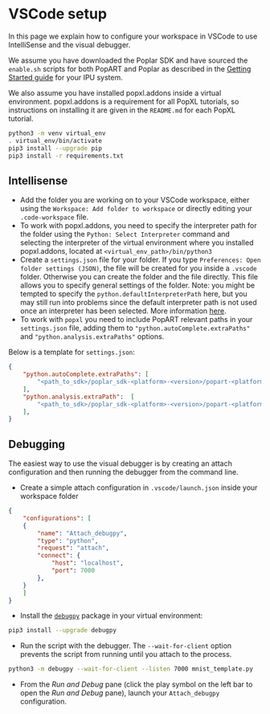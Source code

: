 # VSCode setup

In this page we explain how to configure your workspace in VSCode to use
IntelliSense and the visual debugger.

We assume you have downloaded the Poplar SDK and have sourced the `enable.sh`
scripts for both PopART and Poplar as described in the [Getting Started
guide](https://docs.graphcore.ai/en/latest/getting-started.html) for your IPU
system.

We also assume you have installed popxl.addons inside a virtual environment.
popxl.addons is a requirement for all PopXL tutorials, so instructions on
installing it are given in the `README.md` for each PopXL tutorial.

```bash
python3 -m venv virtual_env
. virtual_env/bin/activate
pip3 install --upgrade pip
pip3 install -r requirements.txt
```

## Intellisense

- Add the folder you are working on to your VSCode workspace, either using the
  `Workspace: Add folder to workspace` or directly editing your
  `.code-workspace` file.
- To work with popxl.addons, you need to specify the interpreter path for the
  folder using the `Python: Select Interpreter` command and selecting the
  interpreter of the virtual environment where you installed popxl.addons,
  located at `<virtual_env_path>/bin/python3`
- Create a `settings.json` file for your folder. If you type `Preferences: Open
  folder settings (JSON)`, the file will be created for you inside a `.vscode`
  folder. Otherwise you can create the folder and the file directly. This file
  allows you to specify general settings of the folder. Note: you might be
  tempted to specify the `python.defaultInterpreterPath` here, but you may still
  run into problems since the default interpreter path is not used once an
  interpreter has been selected. More information
  [here](https://github.com/microsoft/vscode-python/wiki/AB-Experiments#tldr).
- To work with `popxl` you need to include PopART relevant paths in your
  `settings.json`  file, adding them to  `"python.autoComplete.extraPaths"` and
  `"python.analysis.extraPaths"` options.

Below is a template for `settings.json`:

```json
{
    "python.autoComplete.extraPaths": [
        "<path_to_sdk>/poplar_sdk-<platform>-<version>/popart-<platform>-<version>/python",
    ],
    "python.analysis.extraPath":  [
        "<path_to_sdk>/poplar_sdk-<platform>-<version>/popart-<platform>-<version>/python",
    ],
}
```

## Debugging

The easiest way to use the visual debugger is by creating an attach
configuration and then running the debugger from the command line.

- Create a simple attach configuration in `.vscode/launch.json` inside your workspace folder

```json
{
    "configurations": [
    {
        "name": "Attach_debugpy",
        "type": "python",
        "request": "attach",
        "connect": {
            "host": "localhost",
            "port": 7000
        },
    }
    ]
}
```

- Install the [`debugpy`](https://pypi.org/project/debugpy/) package in your virtual environment:

```bash
pip3 install --upgrade debugpy
```

- Run the script with the debugger. The `--wait-for-client` option prevents the
  script from running until you attach to the process.

```bash
python3 -m debugpy --wait-for-client --listen 7000 mnist_template.py
```

- From the *Run and Debug* pane (click the play symbol on the left bar to open
  the *Run and Debug* pane), launch your `Attach_debugpy` configuration.
